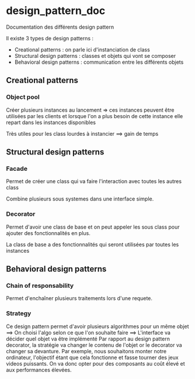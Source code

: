 # design_pattern_doc
Documentation des différents design pattern

Il existe 3 types de design patterns :

- Creational patterns : on parle ici d'instanciation de class
- Structural design patterns : classes et objets qui vont se composer
- Behavioral design patterns : communication entre les différents objets


## Creational patterns

### Object pool

Créer plusieurs instances au lancement => ces instances peuvent être utilisées par les clients et lorsque l'on a plus besoin de cette instance elle repart dans les instances disponibles

Très utiles pour les class lourdes à instancier ==> gain de temps 


## Structural design patterns

### Facade

Permet de créer une class qui va faire l'interaction avec toutes les autres class

Combine plusieurs sous systemes dans une interface simple. 

### Decorator

Permet d'avoir une class de base et on peut appeler les sous class pour ajouter des fonctionnalités en plus.

La class de base a des fonctionnalités qui seront utilisées par toutes les instances 

## Behavioral design patterns

### Chain of responsability

Permet d'enchaîner plusieurs traitements lors d'une requete.

### Strategy

Ce design pattern permet d'avoir plusieurs algorithmes pour un même objet ==> On choisi l'algo selon ce que l'on souhaite faire ==> L'interface va décider quel objet va être implémenté
Par rapport au design pattern decorator, la stratégie va changer le contenu de l'objet or le decorator va changer sa devanture.
Par exemple, nous souhaitons monter notre ordinateur, l'objectif étant que cela fonctionne et fasse tourner des jeux videos puissants. On va donc opter pour des composants au coût élevé et aux performances élevées. 


